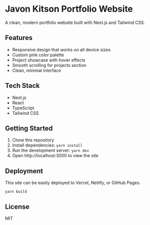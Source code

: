 # Javon Kitson Portfolio Website

A clean, modern portfolio website built with Next.js and Tailwind CSS.

## Features

- Responsive design that works on all device sizes
- Custom pink color palette
- Project showcase with hover effects
- Smooth scrolling for projects section
- Clean, minimal interface

## Tech Stack

- Next.js
- React
- TypeScript
- Tailwind CSS

## Getting Started

1. Clone this repository
2. Install dependencies: `yarn install`
3. Run the development server: `yarn dev`
4. Open http://localhost:3000 to view the site

## Deployment

This site can be easily deployed to Vercel, Netlify, or GitHub Pages.

```
yarn build
```

## License

MIT